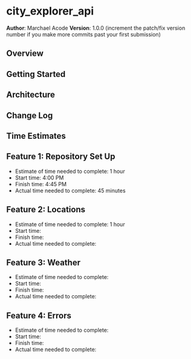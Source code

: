 # city_explorer_api

**Author**: Marchael Acode
**Version**: 1.0.0 (increment the patch/fix version number if you make more commits past your first submission)

## Overview

<!-- Provide a high level overview of what this application is and why you are building it, beyond the fact that it's an assignment for this class. (i.e. What's your problem domain?) -->

## Getting Started

<!-- What are the steps that a user must take in order to build this app on their own machine and get it running? -->

## Architecture

<!-- Provide a detailed description of the application design. What technologies (languages, libraries, etc) you're using, and any other relevant design information. -->

## Change Log

<!-- Use this area to document the iterative changes made to your application as each feature is successfully implemented. Use time stamps. Here's an examples:

01-01-2001 4:59pm - Application now has a fully-functional express server, with a GET route for the location resource.

## Credits and Collaborations
<!-- Give credit (and a link) to other people or resources that helped you build this application. -->

## Time Estimates

## Feature 1: Repository Set Up

- Estimate of time needed to complete: 1 hour
- Start time: 4:00 PM
- Finish time: 4:45 PM
- Actual time needed to complete: 45 minutes

## Feature 2: Locations

- Estimate of time needed to complete: 1 hour
- Start time:
- Finish time:
- Actual time needed to complete:

## Feature 3: Weather

- Estimate of time needed to complete:
- Start time:
- Finish time:
- Actual time needed to complete:

## Feature 4: Errors

- Estimate of time needed to complete:
- Start time:
- Finish time:
- Actual time needed to complete:
